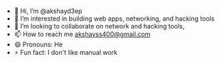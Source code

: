 - 👋 Hi, I’m @akshayd3ep
- 👀 I’m interested in building web apps, networking, and hacking tools
- 💞️ I’m looking to collaborate on network and hacking tools, 
- 📫 How to reach me akshayss400@gmail.com
- 😄 Pronouns: He
- ⚡ Fun fact: I don't like manual work

<!---
akshayd3ep/akshayd3ep is a ✨ special ✨ repository because its `README.md` (this file) appears on your GitHub profile.
You can click the Preview link to take a look at your changes.
--->
